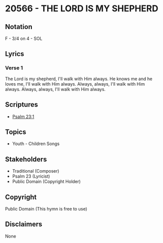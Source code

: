# 20566 - THE LORD IS MY SHEPHERD

## Notation

F - 3/4 on 4 - SOL

## Lyrics

### Verse 1

The Lord is my shepherd, I'll walk with Him always. He knows me and he loves me, I'll walk with Him always. Always, always, I'll walk with Him always. Always, always, I'll walk with Him always. 


## Scriptures

- [Psalm 23:1](https://www.biblegateway.com/passage/?search=Psalm%2023%3A1)

## Topics

- Youth - Children Songs

## Stakeholders

- Traditional (Composer)
- Psalm 23 (Lyricist)
- Public Domain (Copyright Holder)

## Copyright

Public Domain
(This hymn is free to use)

## Disclaimers

None


